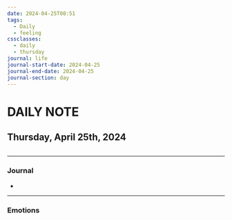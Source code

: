 ```yaml
---
date: 2024-04-25T00:51
tags:
  - Daily
  - feeling
cssclasses:
  - daily
  - thursday
journal: life
journal-start-date: 2024-04-25
journal-end-date: 2024-04-25
journal-section: day
---
```

# DAILY NOTE
## Thursday, April 25th, 2024
```calendar-timeline
```
***
### Journal
- 
***
### Emotions
